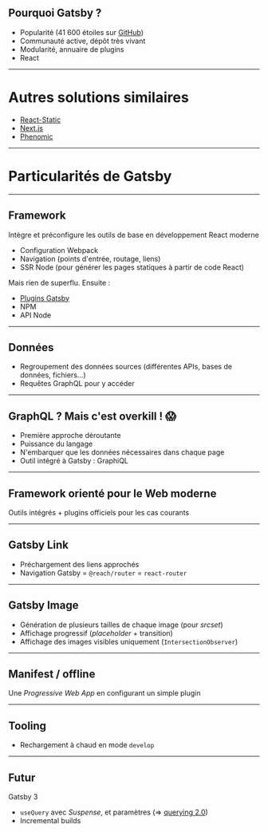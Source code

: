 ## Pourquoi Gatsby ?

- Popularité (41 600 étoiles sur [GitHub](https://github.com/gatsbyjs/gatsby))
- Communauté active, dépôt très vivant
- Modularité, annuaire de plugins
- React

---

# Autres solutions similaires

- [React-Static](https://github.com/react-static/react-static/)
- [Next.js](https://nextjs.org/)
- [Phenomic](https://phenomic.io/)

---

# Particularités de Gatsby

---

## Framework

Intègre et préconfigure les outils de base en développement React moderne

- Configuration Webpack
- Navigation (points d'entrée, routage, liens)
- SSR Node (pour générer les pages statiques à partir de code React)

Mais rien de superflu. Ensuite :

- [Plugins Gatsby](https://www.gatsbyjs.org/plugins/)
- NPM
- API Node

---

## Données

- Regroupement des données sources (différentes APIs, bases de données, fichiers...)
- Requêtes GraphQL pour y accéder

---

## GraphQL ? Mais c'est overkill ! 😱

- Première approche déroutante
- Puissance du langage
- N'embarquer que les données nécessaires dans chaque page
- Outil intégré à Gatsby : GraphiQL

---

## Framework orienté pour le Web moderne

Outils intégrés + plugins officiels pour les cas courants

---

## Gatsby Link

- Préchargement des liens approchés
- Navigation Gatsby = `@reach/router` = `react-router`

---

## Gatsby Image

- Génération de plusieurs tailles de chaque image (pour _srcset_)
- Affichage progressif (_placeholder_ + transition)
- Affichage des images visibles uniquement (`IntersectionObserver`)

---

## Manifest / offline

Une _Progressive Web App_ en configurant un simple plugin

---

## Tooling

- Rechargement à chaud en mode `develop`

---

## Futur

Gatsby 3

- `useQuery` avec _Suspense_, et paramètres (=> [querying 2.0](https://gist.github.com/sidharthachatterjee/e0c961fd92ce287dc020939037b915ce))
- Incremental builds
